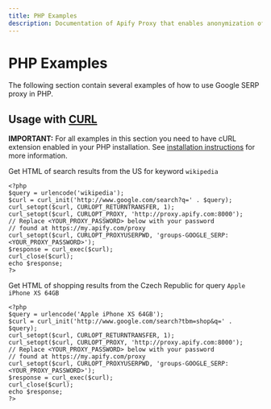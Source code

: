 ```yaml
---
title: PHP Examples
description: Documentation of Apify Proxy that enables anonymization of access to websites and IP rotation.
---
```


# [](#google-serp--php-examples)PHP Examples

The following section contain several examples of how to use Google SERP proxy in PHP.

## Usage with [CURL](http://php.net/manual/en/book.curl.php)

**IMPORTANT:** For all examples in this section you need to have cURL extension enabled in your PHP installation. See [installation instructions](http://php.net/manual/en/curl.installation.php) for more information.

Get HTML of search results from the US for keyword `wikipedia`

    <?php
    $query = urlencode('wikipedia');
    $curl = curl_init('http://www.google.com/search?q=' . $query);
    curl_setopt($curl, CURLOPT_RETURNTRANSFER, 1);
    curl_setopt($curl, CURLOPT_PROXY, 'http://proxy.apify.com:8000');
    // Replace <YOUR_PROXY_PASSWORD> below with your password
    // found at https://my.apify.com/proxy
    curl_setopt($curl, CURLOPT_PROXYUSERPWD, 'groups-GOOGLE_SERP:<YOUR_PROXY_PASSWORD>');
    $response = curl_exec($curl);
    curl_close($curl);
    echo $response;
    ?>

Get HTML of shopping results from the Czech Republic for query `Apple iPhone XS 64GB`

    <?php
    $query = urlencode('Apple iPhone XS 64GB');
    $curl = curl_init('http://www.google.com/search?tbm=shop&q=' . $query);
    curl_setopt($curl, CURLOPT_RETURNTRANSFER, 1);
    curl_setopt($curl, CURLOPT_PROXY, 'http://proxy.apify.com:8000');
    // Replace <YOUR_PROXY_PASSWORD> below with your password
    // found at https://my.apify.com/proxy
    curl_setopt($curl, CURLOPT_PROXYUSERPWD, 'groups-GOOGLE_SERP:<YOUR_PROXY_PASSWORD>');
    $response = curl_exec($curl);
    curl_close($curl);
    echo $response;
    ?>

